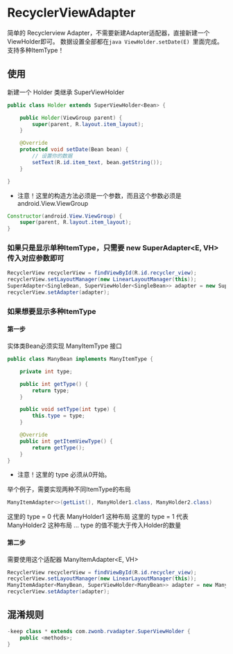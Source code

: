 # RecyclerViewAdapter
简单的 Recyclerview Adapter，不需要新建Adapter适配器，直接新建一个ViewHolder即可。
数据设置全部都在```java ViewHolder.setDate(E) ```里面完成。支持多种ItemType！

## 使用

新建一个 Holder 类继承 SuperViewHolder<E>

```java
public class Holder extends SuperViewHolder<Bean> {

    public Holder(ViewGroup parent) {
        super(parent, R.layout.item_layout);
    }

    @Override
    protected void setDate(Bean bean) {
        // 设置你的数据
        setText(R.id.item_text, bean.getString());
    }

}

```

- 注意！这里的构造方法必须是一个参数，而且这个参数必须是 android.View.ViewGroup

```java
Constructor(android.View.ViewGroup) {
    super(parent, R.layout.item_layout);
}

```

### 如果只是显示单种ItemType，只需要 new SuperAdapter<E, VH> 传入对应参数即可

```java
RecyclerView recyclerView = findViewById(R.id.recycler_view);
recyclerView.setLayoutManager(new LinearLayoutManager(this));
SuperAdapter<SingleBean, SuperViewHolder<SingleBean>> adapter = new SuperAdapter<>(getList(), SingleHolder.class);
recyclerView.setAdapter(adapter);

```

### 如果想要显示多种ItemType

#### 第一步
实体类Bean必须实现 ManyItemType 接口

```java
public class ManyBean implements ManyItemType {

    private int type;

    public int getType() {
        return type;
    }

    public void setType(int type) {
        this.type = type;
    }

    @Override
    public int getItemViewType() {
        return getType();
    }
}

```

- 注意！这里的 type 必须从0开始。

举个例子，需要实现两种不同ItemType的布局
```java
ManyItemAdapter<>(getList(), ManyHolder1.class, ManyHolder2.class)
```
这里的 type = 0 代表 ManyHolder1 这种布局
这里的 type = 1 代表 ManyHolder2 这种布局
...
type 的值不能大于传入Holder的数量

#### 第二步

需要使用这个适配器 ManyItemAdapter<E, VH>

```java
RecyclerView recyclerView = findViewById(R.id.recycler_view);
recyclerView.setLayoutManager(new LinearLayoutManager(this));
ManyItemAdapter<ManyBean, SuperViewHolder<ManyBean>> adapter = new ManyItemAdapter<>(getList(), ManyHolder1.class, ManyHolder2.class);
recyclerView.setAdapter(adapter);

```

## 混淆规则
```java
-keep class * extends com.zwonb.rvadapter.SuperViewHolder {
    public <methods>;
}

```
